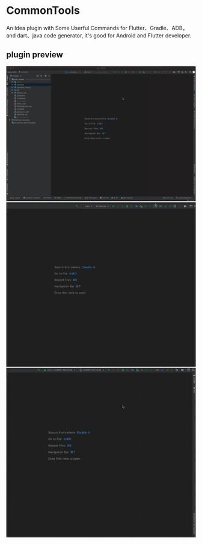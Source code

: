 # CommonTools
An Idea plugin with Some Userful Commands for Flutter、Gradle、ADB，and dart、java code generator, it's good for Android and Flutter developer.
## plugin preview

<img src="gif/command.gif">
<img src="gif/request_1.gif">
<img src="gif/request_2.gif">

